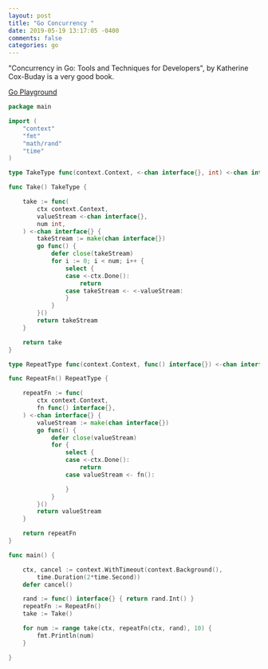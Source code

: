 ```yaml
---
layout: post
title: "Go Concurrency "
date: 2019-05-19 13:17:05 -0400
comments: false
categories: go
---
```


"Concurrency in Go: Tools and Techniques for Developers", by
Katherine Cox-Buday is a very good book.

[Go Playground](https://play.golang.org/p/u21S0p9EDlH)

```go
package main

import (
	"context"
	"fmt"
	"math/rand"
	"time"
)

type TakeType func(context.Context, <-chan interface{}, int) <-chan interface{}

func Take() TakeType {

	take := func(
		ctx context.Context,
		valueStream <-chan interface{},
		num int,
	) <-chan interface{} {
		takeStream := make(chan interface{})
		go func() {
			defer close(takeStream)
			for i := 0; i < num; i++ {
				select {
				case <-ctx.Done():
					return
				case takeStream <- <-valueStream:
				}
			}
		}()
		return takeStream
	}

	return take
}

type RepeatType func(context.Context, func() interface{}) <-chan interface{}

func RepeatFn() RepeatType {

	repeatFn := func(
		ctx context.Context,
		fn func() interface{},
	) <-chan interface{} {
		valueStream := make(chan interface{})
		go func() {
			defer close(valueStream)
			for {
				select {
				case <-ctx.Done():
					return
				case valueStream <- fn():

				}
			}
		}()
		return valueStream
	}

	return repeatFn
}

func main() {

	ctx, cancel := context.WithTimeout(context.Background(),
		time.Duration(2*time.Second))
	defer cancel()

	rand := func() interface{} { return rand.Int() }
	repeatFn := RepeatFn()
	take := Take()

	for num := range take(ctx, repeatFn(ctx, rand), 10) {
		fmt.Println(num)
	}

}

```

<script>(function(d, s, id) {
  var js, fjs = d.getElementsByTagName(s)[0];
  if (d.getElementById(id)) return;
  js = d.createElement(s); js.id = id;
  js.src = "//connect.facebook.net/en_US/sdk.js#xfbml=1&version=v2.8&appId=671657696349259";
  fjs.parentNode.insertBefore(js, fjs);
}(document, 'script', 'facebook-jssdk'));</script>

<!--  Enter text below, if you want -->
